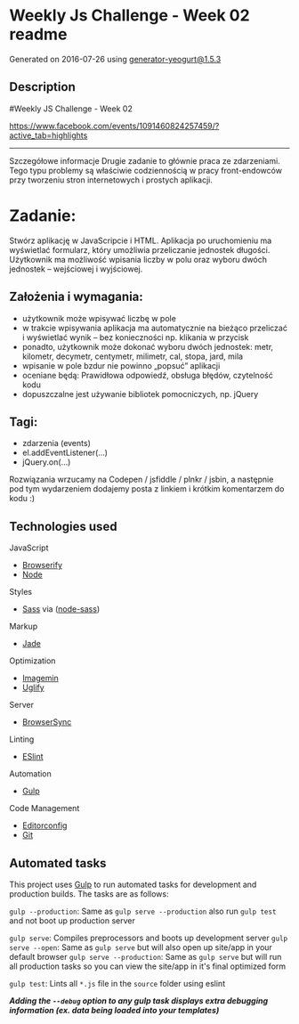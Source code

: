# Weekly Js Challenge - Week 02 readme

Generated on 2016-07-26 using
[generator-yeogurt@1.5.3](https://github.com/larsonjj/generator-yeogurt)

## Description

#Weekly JS Challenge - Week 02

https://www.facebook.com/events/1091460824257459/?active_tab=highlights

***

Szczegółowe informacje
Drugie zadanie to głównie praca ze zdarzeniami. Tego typu problemy są właściwie codziennością w pracy front-endowców przy tworzeniu stron internetowych i prostych aplikacji.

# Zadanie:
Stwórz aplikację w JavaScripcie i HTML. Aplikacja po uruchomieniu ma wyświetlać formularz, który umożliwia przeliczanie jednostek długości. Użytkownik ma możliwość wpisania liczby w polu oraz wyboru dwóch jednostek – wejściowej i wyjściowej.

## Założenia i wymagania:
- użytkownik może wpisywać liczbę w pole
- w trakcie wpisywania aplikacja ma automatycznie na bieżąco przeliczać i wyświetlać wynik – bez konieczności np. klikania w przycisk
- ponadto, użytkownik może dokonać wyboru dwóch jednostek: metr, kilometr, decymetr, centymetr, milimetr, cal, stopa, jard, mila
- wpisanie w pole bzdur nie powinno „popsuć” aplikacji
- oceniane będą: Prawidłowa odpowiedź, obsługa błędów, czytelność kodu
- dopuszczalne jest używanie bibliotek pomocniczych, np. jQuery

## Tagi:
- zdarzenia (events)
- el.addEventListener(…)
- jQuery.on(…)

Rozwiązania wrzucamy na Codepen / jsfiddle / plnkr / jsbin, a następnie pod tym wydarzeniem dodajemy posta z linkiem i krótkim komentarzem do kodu :)


## Technologies used

JavaScript
- [Browserify](http://browserify.org/)
- [Node](https://nodejs.org/)

Styles
- [Sass](http://sass-lang.com/) via ([node-sass](https://github.com/sass/node-sass))

Markup
- [Jade](http://jade-lang.com/)

Optimization
- [Imagemin](https://github.com/imagemin/imagemin)
- [Uglify](https://github.com/mishoo/UglifyJS)

Server
- [BrowserSync](http://www.browsersync.io/)

Linting
- [ESlint](http://eslint.org/)

Automation
- [Gulp](http://gulpjs.com)

Code Management
- [Editorconfig](http://editorconfig.org/)
- [Git](https://git-scm.com/)


## Automated tasks

This project uses [Gulp](http://gulpjs.com) to run automated tasks for development and production builds.
The tasks are as follows:

`gulp --production`: Same as `gulp serve --production` also run `gulp test` and  not boot up production server

`gulp serve`: Compiles preprocessors and boots up development server
`gulp serve --open`: Same as `gulp serve` but will also open up site/app in your default browser
`gulp serve --production`: Same as `gulp serve` but will run all production tasks so you can view the site/app in it's final optimized form

`gulp test`: Lints all `*.js` file in the `source` folder using eslint

***Adding the `--debug` option to any gulp task displays extra debugging information (ex. data being loaded into your templates)***
